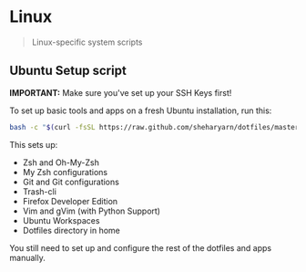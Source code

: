Linux
=====

> Linux-specific system scripts

## Ubuntu Setup script

__IMPORTANT:__ Make sure you've set up your SSH Keys first!

To set up basic tools and apps on a fresh Ubuntu installation, run this:

```bash
bash -c "$(curl -fsSL https://raw.github.com/sheharyarn/dotfiles/master/System/Linux/ubuntu-setup.sh)"
```

This sets up:

 - Zsh and Oh-My-Zsh
 - My Zsh configurations
 - Git and Git configurations
 - Trash-cli
 - Firefox Developer Edition
 - Vim and gVim (with Python Support)
 - Ubuntu Workspaces
 - Dotfiles directory in home


You still need to set up and configure the rest of the dotfiles and apps manually.

